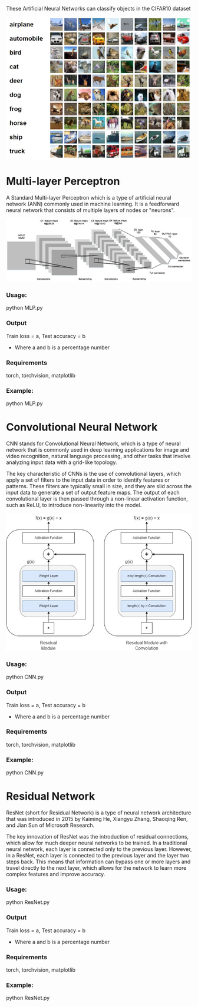 These Artificial Neural Networks can classify objects in the CIFAR10 dataset

![](images/images.png)

# Multi-layer Perceptron

A Standard Multi-layer Perceptron which is a type of artificial neural network (ANN) commonly used in machine learning. It is a feedforward neural network that consists of multiple layers of nodes or "neurons".

![](images/mlp.png)


### Usage:

python MLP.py

### Output

Train loss = a, Test accuracy = b

- Where a and b is a percentage number

### Requirements

torch, torchvision, matplotlib

### Example:

python MLP.py

# Convolutional Neural Network

CNN stands for Convolutional Neural Network, which is a type of neural network that is commonly used in deep learning applications for image and video recognition, natural language processing, and other tasks that involve analyzing input data with a grid-like topology.

The key characteristic of CNNs is the use of convolutional layers, which apply a set of filters to the input data in order to identify features or patterns. These filters are typically small in size, and they are slid across the input data to generate a set of output feature maps. The output of each convolutional layer is then passed through a non-linear activation function, such as ReLU, to introduce non-linearity into the model.

![](images/cnn.png)

### Usage:

python CNN.py

### Output

Train loss = a, Test accuracy = b

- Where a and b is a percentage number

### Requirements

torch, torchvision, matplotlib

### Example:

python CNN.py

# Residual Network

ResNet (short for Residual Network) is a type of neural network architecture that was introduced in 2015 by Kaiming He, Xiangyu Zhang, Shaoqing Ren, and Jian Sun of Microsoft Research.

The key innovation of ResNet was the introduction of residual connections, which allow for much deeper neural networks to be trained. In a traditional neural network, each layer is connected only to the previous layer. However, in a ResNet, each layer is connected to the previous layer and the layer two steps back. This means that information can bypass one or more layers and travel directly to the next layer, which allows for the network to learn more complex features and improve accuracy.

### Usage:

python ResNet.py

### Output

Train loss = a, Test accuracy = b

- Where a and b is a percentage number

### Requirements

torch, torchvision, matplotlib

### Example:

python ResNet.py
